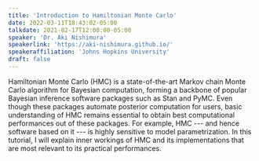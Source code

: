 ```yaml
---
title: 'Introduction to Hamiltonian Monte Carlo'
date: 2022-03-11T18:43:02-05:00
talkdate: 2021-02-17T12:00:00-05:00
speaker: 'Dr. Aki Nishimura'
speakerlink: 'https://aki-nishimura.github.io/'
speakeraffiliation: 'Johns Hopkins University'
draft: false
---
```


Hamiltonian Monte Carlo (HMC) is a state-of-the-art Markov chain Monte Carlo algorithm for Bayesian computation, forming a backbone of popular Bayesian inference software packages such as Stan and PyMC. Even though these packages automate posterior computation for users, basic understanding of HMC remains essential to obtain best computational performances out of these packages. For example, HMC --- and hence software based on it --- is highly sensitive to model parametrization. In this tutorial, I will explain inner workings of HMC and its implementations that are most relevant to its practical performances.